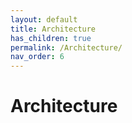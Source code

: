 ```yaml
---
layout: default
title: Architecture
has_children: true
permalink: /Architecture/
nav_order: 6
---
```


# Architecture
